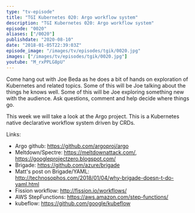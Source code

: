 ```yaml
---
type: "tv-episode"
title: "TGI Kubernetes 020: Argo workflow system"
description: "TGI Kubernetes 020: Argo workflow system"
episode: "0020"
aliases: ["/0020"]
publishdate: "2020-08-10"
date: "2018-01-05T22:39:03Z"
episode_image: "/images/tv/episodes/tgik/0020.jpg"
images: ["/images/tv/episodes/tgik/0020.jpg"]
youtube: "M_rxPPLG8pU"
---
```


Come hang out with Joe Beda as he does a bit of hands on exploration of Kubernetes and related topics. Some of this will be Joe talking about the things he knows well. Some of this will be Joe exploring something new with the audience. Ask questions, comment and help decide where things go.

This week we will take a look at the Argo project.  This is a Kubernetes native declarative workflow system driven by CRDs.

Links:
* Argo github: https://github.com/argoproj/argo
* Meltdown/Spectre: https://meltdownattack.com/, https://googleprojectzero.blogspot.com/
* Brigade: https://github.com/azure/brigade
* Matt&#39;s post on Brigade/YAML: http://technosophos.com/2018/01/04/why-brigade-doesn-t-do-yaml.html
* Fission workflow: http://fission.io/workflows/
* AWS StepFunctions: https://aws.amazon.com/step-functions/
* kubeflow: https://github.com/google/kubeflow

